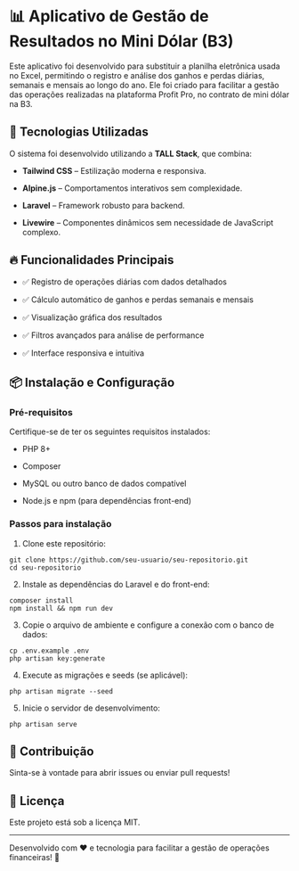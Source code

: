 # 📊 Aplicativo de Gestão de Resultados no Mini Dólar (B3)

Este aplicativo foi desenvolvido para substituir a planilha eletrônica usada no Excel, permitindo o registro e análise dos ganhos e perdas diárias, semanais e mensais ao longo do ano. Ele foi criado para facilitar a gestão das operações realizadas na plataforma Profit Pro, no contrato de mini dólar na B3.

## 🚀 Tecnologias Utilizadas

O sistema foi desenvolvido utilizando a **TALL Stack**, que combina:

* **Tailwind CSS** – Estilização moderna e responsiva.

* **Alpine.js** – Comportamentos interativos sem complexidade.

* **Laravel** – Framework robusto para backend.

* **Livewire** – Componentes dinâmicos sem necessidade de JavaScript complexo.

## 🔥 Funcionalidades Principais

* ✅ Registro de operações diárias com dados detalhados

* ✅ Cálculo automático de ganhos e perdas semanais e mensais

* ✅ Visualização gráfica dos resultados

* ✅ Filtros avançados para análise de performance

* ✅ Interface responsiva e intuitiva

## 📦 Instalação e Configuração

### Pré-requisitos

Certifique-se de ter os seguintes requisitos instalados:

* PHP 8+

* Composer

* MySQL ou outro banco de dados compatível

* Node.js e npm (para dependências front-end)

### Passos para instalação

1. Clone este repositório:
   
```
git clone https://github.com/seu-usuario/seu-repositorio.git
cd seu-repositorio
```
2. Instale as dependências do Laravel e do front-end:

```
composer install
npm install && npm run dev
```

3. Copie o arquivo de ambiente e configure a conexão com o banco de dados:
```
cp .env.example .env
php artisan key:generate
```

4. Execute as migrações e seeds (se aplicável):

`php artisan migrate --seed`

5. Inicie o servidor de desenvolvimento:

`php artisan serve`


## 🤝 Contribuição

Sinta-se à vontade para abrir issues ou enviar pull requests!

## 📜 Licença

Este projeto está sob a licença MIT.

---
Desenvolvido com ❤️ e tecnologia para facilitar a gestão de operações financeiras! 🚀